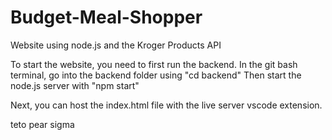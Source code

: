 # Budget-Meal-Shopper
Website using node.js and the Kroger Products API

To start the website, you need to first run the backend. 
In the git bash terminal, go into the backend folder using "cd backend"
Then start the node.js server with "npm start"

Next, you can host the index.html file with the live server vscode extension. 

teto pear sigma